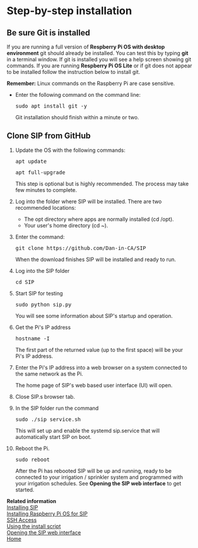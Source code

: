# Step-by-step installation

## Be sure Git is installed

If you are running a full version of **Respberry Pi OS with desktop environment** git should already be installed. You can test this by typing **git** in a terminal window. If git is installed you will see a help screen showing git commands. If you are running **Respberry Pi OS Lite** or if git does not appear to be installed follow the instruction below to install git.

**Remember:**
Linux commands on the Raspberry Pi are case sensitive.

-   Enter the following command on the command line:

    <pre>sudo apt install git -y</pre>

    Git installation should finish within a minute or two.

## Clone SIP from GitHub

1.  Update the OS with the following commands:

    <pre>apt update</pre>

    <pre>apt full-upgrade</pre>

    This step is optional but is highly recommended. The process may take few minutes to complete.

2.  Log into the folder where SIP will be installed. There are two recommended locations:  
    -   The opt directory where apps are normally installed \(cd /opt\).
    -   Your user's home directory \(cd ~\).  
3.  Enter the command:

    <pre>git clone https://github.com/Dan-in-CA/SIP</pre>

    When the download finishes SIP will be installed and ready to run.

4.  Log into the SIP folder

    <pre>cd SIP</pre>

5.  Start SIP for testing

    <pre>sudo python sip.py</pre>

    You will see some information about SIP's startup and operation.

6.  Get the Pi's IP address

    <pre>hostname -I</pre>


    The first part of the returned value \(up to the first space\) will be your Pi's IP address.

7.  Enter the Pi's IP address into a web browser on a system connected to the same network as the Pi.

    The home page of SIP's web based user interface \(UI\) will open.

8.  Close SIP.s browser tab.

9.  In the SIP folder run the command

    <pre>sudo ./sip_service.sh</pre>

    This will set up and enable the systemd sip.service that will automatically start SIP on boot.

10. Reboot the Pi.

    <pre>sudo reboot</pre>

    After the Pi has rebooted SIP will be up and running, ready to be connected to your irrigation / sprinkler system and programmed with your irrigation schedules. See **Opening the SIP web interface** to get started.

**Related information**  
[Installing SIP](install_info)  
[Installing Raspberry Pi OS for SIP](pi_os_for_sip)  
[SSH Access](ssh_access)  
[Using the install script](using_install.sh)  
[Opening the SIP web interface](ui_access)  
[Home](Home)